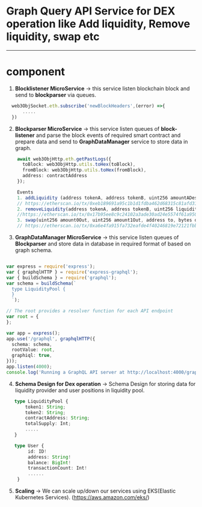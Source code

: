 # Graph Query API Service for DEX operation like Add liquidity, Remove liquidity, swap etc

---
# component 
1. **Blocklistener MicroService** -> this service listen blockchain block and send to **blockparser** via queues.

```typescript
  web3ObjSocket.eth.subscribe('newBlockHeaders',(error) =>{
      .....
  })

  ```


2. **Blockparser MicroService** -> this service listen queues of **block-listener** and parse the block events of required smart contract and prepare data and send to **GraphDataManager** service to store data in graph.

```typescript
    await web3ObjHttp.eth.getPastLogs({
      toBlock: web3ObjHttp.utils.toHex(toBlock),
      fromBlock: web3ObjHttp.utils.toHex(fromBlock),
      address: contractAddress
    });

    Events 
    1. addLiquidity (address tokenA, address tokenB, uint256 amountADesired, uint256 amountBDesired, uint256 amountAMin, uint256 amountBMin, address to, uint256 deadline)
    // https://etherscan.io/tx/0xeb189691a95c1b1d1fdba462d68315c81afd31c20cd481bd298b03e978875d7f/
    2. removeLiquidity(address tokenA, address tokenB, uint256 liquidity, uint256 amountAMin, uint256 amountBMin, address to, uint256 deadline, bool approveMax)
    //https://etherscan.io/tx/0x17b95ee8c9c24102a3ade30ad24e5574f61a950686d66a5ce1bc9cb3bdfaddca/
    3. swap(uint256 amount0Out, uint256 amount1Out, address to, bytes data)
    // https://etherscan.io/tx/0xa6e4fa915fa732eafde4f40246819e72121fbb29e7fd8af09cb11debefe7ef09
  ```

3. **GraphDataManager MicroService** -> this service listen queues of **Blockparser** and store data in database in required format of based on graph schema. 


  ```typescript

  var express = require('express');
  var { graphqlHTTP } = require('express-graphql');
  var { buildSchema } = require('graphql');
  var schema = buildSchema(`
    type LiquidityPool {
    }
    `);

  // The root provides a resolver function for each API endpoint
  var root = {
  };
  
  var app = express();
  app.use('/graphql', graphqlHTTP({
    schema: schema,
    rootValue: root,
    graphiql: true,
  }));
  app.listen(4000);
  console.log('Running a GraphQL API server at http://localhost:4000/graphql')

 ```

4. **Schema Design for Dex operation** -> Schema Design for storing data for liquidity provider and user positions in liquidity pool.

  ```typescript
     type LiquidityPool {
         token1: String;
         token2: String;
         contractAddress: String;
         totalSupply: Int;
         .....
     }

     type User {
          id: ID!
          address: String!
          balance: BigInt!
          transactionCount: Int!
          ......
      }
   ```

5. **Scaling** -> We can scale up/down our services using EKS(Elastic Kubernetes Services). (https://aws.amazon.com/eks/)
